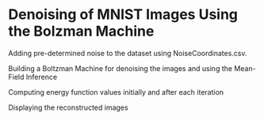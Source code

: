 # Denoising of MNIST Images Using the Bolzman Machine

Adding pre-determined noise to the dataset using NoiseCoordinates.csv.

Building a Boltzman Machine for denoising the images and using the Mean-Field Inference

Computing energy function values initially and after each iteration

Displaying the reconstructed images
